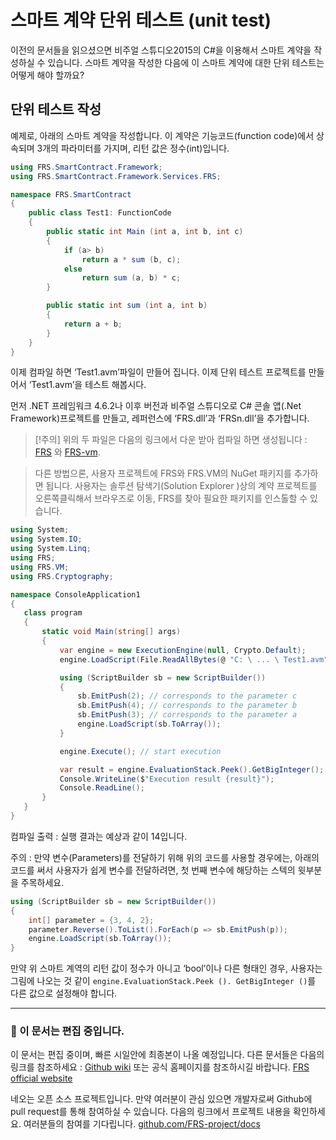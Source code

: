 # 스마트 계약 단위 테스트 (unit test)

이전의 문서들을 읽으셨으면 비주얼 스튜디오2015의 C#을 이용해서 스마트 계약을 작성하실 수 있습니다. 스마트 계약을 작성한 다음에 이 스마트 계약에 대한 단위 테스트는 어떻게 해야 할까요? 

## 단위 테스트 작성

예제로, 아래의 스마트 계약을 작성합니다. 이 계약은 기능코드(function code)에서 상속되며 3개의 파라미터를 가지며, 리턴 값은 정수(int)입니다.


```c#
using FRS.SmartContract.Framework;
using FRS.SmartContract.Framework.Services.FRS;

namespace FRS.SmartContract
{
    public class Test1: FunctionCode
    {
        public static int Main (int a, int b, int c)
        {
            if (a> b)
                return a * sum (b, c);
            else
                return sum (a, b) * c;
        }

        public static int sum (int a, int b)
        {
            return a + b;
        }
    }
}
```

이제 컴파일 하면 ‘Test1.avm’파일이 만들어 집니다. 이제 단위 테스트 프로젝트를 만들어서 ‘Test1.avm’을 테스트 해봅시다.

먼저 .NET 프레임워크 4.6.2나 이후 버전과 비주얼 스튜디오로 C# 콘솔 앱(.Net Framework)프로젝트를 만들고, 레퍼런스에 ‘FRS.dll’과 ‘FRSn.dll’을 추가합니다. 

> [!주의]
> 위의 두 파일은 다음의 링크에서 다운 받아 컴파일 하면 생성됩니다 : 
 [FRS](https://github.com/FRS-project/FRS) 와 [FRS-vm](https://github.com/FRS-project/FRS-vm).

> 다른 방법으론, 사용자 프로젝트에 FRS와 FRS.VM의 NuGet 패키지를 추가하면 됩니다. 사용자는 솔루션 탐색기(Solution Explorer )상의 계약 프로젝트를 오른쪽클릭해서 브라우즈로 이동, FRS를 찾아 필요한 패키지를 인스톨할 수 있습니다. 

 ```c#
using System;
using System.IO;
using System.Linq;
using FRS;
using FRS.VM;
using FRS.Cryptography;

namespace ConsoleApplication1
{
    class program
    {
        static void Main(string[] args)
        {
            var engine = new ExecutionEngine(null, Crypto.Default);
            engine.LoadScript(File.ReadAllBytes(@ "C: \ ... \ Test1.avm"));

            using (ScriptBuilder sb = new ScriptBuilder())
            {
                sb.EmitPush(2); // corresponds to the parameter c
                sb.EmitPush(4); // corresponds to the parameter b
                sb.EmitPush(3); // corresponds to the parameter a
                engine.LoadScript(sb.ToArray());
            }

            engine.Execute(); // start execution

            var result = engine.EvaluationStack.Peek().GetBigInteger(); // set the return value here
            Console.WriteLine($"Execution result {result}");
            Console.ReadLine();
        }
    }
}
```

컴파일 출력 : 실행 결과는 예상과 같이 14입니다.

주의 : 만약 변수(Parameters)를 전달하기 위해 위의 코드를 사용할 경우에는, 아래의 코드를 써서 사용자가 쉽게 변수를 전달하려면, 첫 번째 변수에 해당하는 스텍의 윗부분을 주목하세요. 


```c#
using (ScriptBuilder sb = new ScriptBuilder())
{
    int[] parameter = {3, 4, 2};
    parameter.Reverse().ToList().ForEach(p => sb.EmitPush(p));
    engine.LoadScript(sb.ToArray());
}
```

만약 위 스마트 계역의 리턴 값이 정수가 아니고 ‘bool’이나 다른 형태인 경우, 사용자는 그림에 나오는 것 같이 `engine.EvaluationStack.Peek (). GetBigInteger ()`를 다른 값으로 설정해야 합니다.

[](/assets/test_1.jpg)

------

### 📖 이 문서는 편집 중입니다. 

이 문서는 편집 중이며, 빠른 시일안에 최종본이 나올 예정입니다. 다른 문서들은 다음의 링크를 참조하세요 : 
[Github wiki](https://github.com/FRS-project/FRS/wiki) 또는 공식 홈페이지를 참조하시길 바랍니다. [FRS official website](http://www.FRS.org)

네오는 오픈 소스 프로젝트입니다. 만약 여러분이 관심 있으면 개발자로써 Github에 pull request를 통해 참여하실 수 있습니다. 다음의 링크에서 프로젝트 내용을 확인하세요. 여러분들의 참여를 기다립니다. [github.com/FRS-project/docs](https://github.com/FRS-project/docs)
